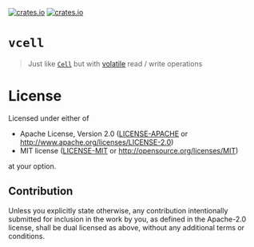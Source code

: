 [![crates.io](https://img.shields.io/crates/v/vcell.svg)](https://crates.io/crates/vcell)
[![crates.io](https://img.shields.io/crates/d/vcell.svg)](https://crates.io/crates/vcell)

# `vcell`

> Just like [`Cell`] but with [volatile] read / write operations

[`Cell`]: https://doc.rust-lang.org/std/cell/struct.Cell.html
[volatile]: https://doc.rust-lang.org/std/ptr/fn.read_volatile.html

# License

Licensed under either of

- Apache License, Version 2.0 ([LICENSE-APACHE](LICENSE-APACHE) or
  http://www.apache.org/licenses/LICENSE-2.0)
- MIT license ([LICENSE-MIT](LICENSE-MIT) or http://opensource.org/licenses/MIT)

at your option.

## Contribution

Unless you explicitly state otherwise, any contribution intentionally submitted
for inclusion in the work by you, as defined in the Apache-2.0 license, shall be
dual licensed as above, without any additional terms or conditions.
